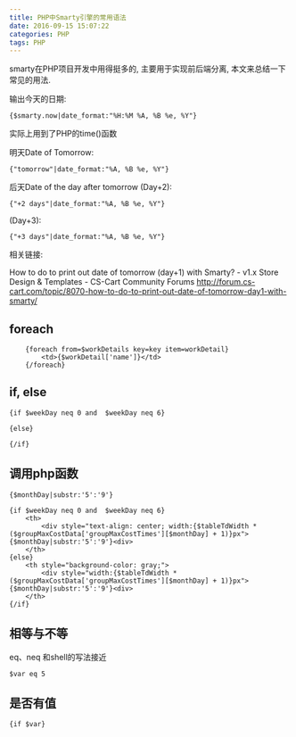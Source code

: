 ```yaml
---
title: PHP中Smarty引擎的常用语法
date: 2016-09-15 15:07:22
categories: PHP
tags: PHP
---
```



smarty在PHP项目开发中用得挺多的, 主要用于实现前后端分离, 本文来总结一下常见的用法.



输出今天的日期:

```smarty
{$smarty.now|date_format:"%H:%M %A, %B %e, %Y"}
```
实际上用到了PHP的time()函数

明天Date of Tomorrow:
```
{"tomorrow"|date_format:"%A, %B %e, %Y"}
```

后天Date of the day after tomorrow (Day+2):
```
{"+2 days"|date_format:"%A, %B %e, %Y"}
```

(Day+3):
```
{"+3 days"|date_format:"%A, %B %e, %Y"}
```
相关链接:

How to do to print out date of tomorrow (day+1) with Smarty? - v1.x Store Design & Templates - CS-Cart Community Forums  http://forum.cs-cart.com/topic/8070-how-to-do-to-print-out-date-of-tomorrow-day1-with-smarty/ 

## foreach
```
    {foreach from=$workDetails key=key item=workDetail}
        <td>{$workDetail['name']}</td>
    {/foreach}
```
## if, else
```
{if $weekDay neq 0 and  $weekDay neq 6}

{else}

{/if}
```


## 调用php函数
`{$monthDay|substr:'5':'9'}`
```
{if $weekDay neq 0 and  $weekDay neq 6}
    <th>
        <div style="text-align: center; width:{$tableTdWidth * ($groupMaxCostData['groupMaxCostTimes'][$monthDay] + 1)}px">{$monthDay|substr:'5':'9'}<div>
    </th>
{else}
    <th style="background-color: gray;">
        <div style="width:{$tableTdWidth * ($groupMaxCostData['groupMaxCostTimes'][$monthDay] + 1)}px">{$monthDay|substr:'5':'9'}<div>
    </th>
{/if}
```

## 相等与不等
eq、neq
和shell的写法接近

```
$var eq 5
```

## 是否有值
```
{if $var}
```